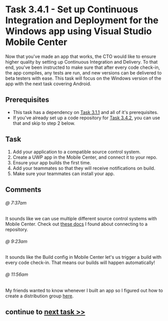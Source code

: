 # Task 3.4.1 - Set up Continuous Integration and Deployment for the Windows app using Visual Studio Mobile Center

Now that you've made an app that works, the CTO would like to ensure higher quality by setting up Continuous Integration and Delivery.  To that end, you've been instructed to make sure that after every code check-in, the app compiles, any tests are run, and new versions can be delivered to beta testers with ease.  This task will focus on the Windows version of the app with the next task covering Android.

## Prerequisites 

* This task has a dependency on [Task 3.1.1][311] and all of it's prerequisites.
* If you've already set up a code repository for [Task 3.4.2][342], you can use that and skip to step 2 below.


## Task 

1.  Add your application to a compatible source control system.
2.  Create a UWP app in the Mobile Center, and connect it to your repo.
3.  Ensure your app builds the first time.  
4.  Add your teammates so that they will receive notifications on build.
5.  Make sure your teammates can install your app.

## Comments

###### @ 7:37am
It sounds like we can use multiple different source control systems with Mobile Center.  Check out [these docs](https://docs.microsoft.com/en-us/mobile-center/build/connect) I found about connecting to a repository.

###### @ 9:23am
It sounds like the Build config in Mobile Center let's us trigger a build with every code check-in.  That means our builds will happen automatically!

###### @ 11:56am
My friends wanted to know whenever I built an app so I figured out how to create a distribution group [here](https://docs.microsoft.com/en-us/mobile-center/distribution/groups).

[311]: /stories/3/311_XamarinForms.md
[342]: /stories/3/342_CICD_AndroidApp.md
[420]: /stories/4/420_SetupVSTS.md

## continue to [next task >> ](342_CICD_AndroidApp.md)
